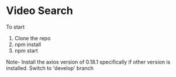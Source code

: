 # Video Search
To start
1. Clone the repo
2. npm install
3. npm start

Note- Install the axios version of 0.18.1 specifically if other version is installed.
Switch to 'develop' branch
